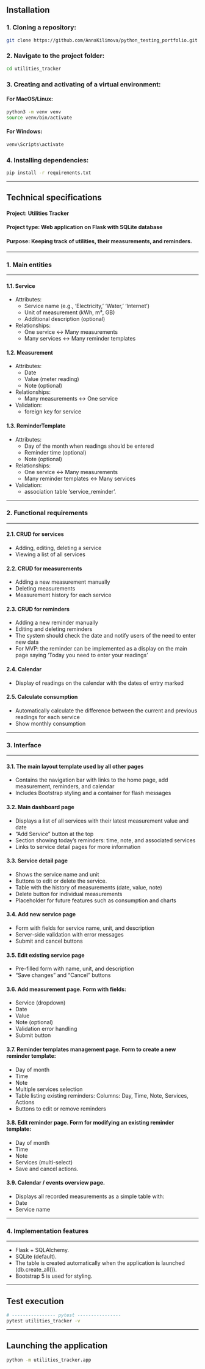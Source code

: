 ## Installation
### 1. Cloning a repository:
```bash
git clone https://github.com/AnnaKilimova/python_testing_portfolio.git
```
### 2. Navigate to the project folder:
```bash
cd utilities_tracker
```
### 3. Creating and activating of a virtual environment:
#### For MacOS/Linux:
```bash
python3 -m venv venv
source venv/bin/activate    
```  
#### For Windows:
```bash
venv\Scripts\activate    
```
### 4. Installing dependencies:
```bash
pip install -r requirements.txt    
```
---

## Technical specifications
#### Project: Utilities Tracker
#### Project type: Web application on Flask with SQLite database
#### Purpose: Keeping track of utilities, their measurements, and reminders. 
---
### 1. Main entities
---
#### 1.1. Service
- Attributes:
    * Service name (e.g., ‘Electricity,’ ‘Water,’ ‘Internet’)
    * Unit of measurement (kWh, m³, GB)
    * Additional description (optional)
- Relationships:
    * One service ↔ Many measurements
    * Many services ↔ Many reminder templates
#### 1.2. Measurement
- Attributes:
    * Date
    * Value (meter reading)
    * Note (optional)
- Relationships:
    * Many measurements ↔ One service  
- Validation:
    * foreign key for service
#### 1.3. ReminderTemplate
- Attributes:
    * Day of the month when readings should be entered
    * Reminder time (optional)
    * Note (optional)
- Relationships:
    * One service ↔ Many measurements
    * Many reminder templates ↔ Many services  
- Validation:
    * association table ‘service_reminder’.
---
### 2. Functional requirements
---
#### 2.1. CRUD for services
- Adding, editing, deleting a service
- Viewing a list of all services
#### 2.2. CRUD for measurements
- Adding a new measurement manually
- Deleting measurements
- Measurement history for each service
#### 2.3. CRUD for reminders
- Adding a new reminder manually
- Editing and deleting reminders
- The system should check the date and notify users of the need to enter new data
- For MVP: the reminder can be implemented as a display on the main page saying ‘Today you need to enter your readings’
#### 2.4. Calendar
- Display of readings on the calendar with the dates of entry marked
#### 2.5. Calculate consumption
- Automatically calculate the difference between the current and previous readings for each service
- Show monthly consumption
---
### 3. Interface
---
#### 3.1. The main layout template used by all other pages
* Contains the navigation bar with links to the home page, add measurement, reminders, and calendar
* Includes Bootstrap styling and a container for flash messages
#### 3.2. Main dashboard page
* Displays a list of all services with their latest measurement value and date
* “Add Service” button at the top
* Section showing today’s reminders: time, note, and associated services
* Links to service detail pages for more information
#### 3.3. Service detail page
* Shows the service name and unit
* Buttons to edit or delete the service.
* Table with the history of measurements (date, value, note)
* Delete button for individual measurements
* Placeholder for future features such as consumption and charts
#### 3.4. Add new service page
* Form with fields for service name, unit, and description
* Server-side validation with error messages
* Submit and cancel buttons
#### 3.5. Edit existing service page
* Pre-filled form with name, unit, and description
* “Save changes” and “Cancel” buttons
#### 3.6. Add measurement page. Form with fields:
* Service (dropdown)
* Date
* Value
* Note (optional)
* Validation error handling
* Submit button
#### 3.7. Reminder templates management page. Form to create a new reminder template:
* Day of month
* Time
* Note
* Multiple services selection
* Table listing existing reminders: Columns: Day, Time, Note, Services, Actions
* Buttons to edit or remove reminders
#### 3.8. Edit reminder page. Form for modifying an existing reminder template:
* Day of month
* Time
* Note
* Services (multi-select)
* Save and cancel actions.
#### 3.9. Calendar / events overview page.
* Displays all recorded measurements as a simple table with:
* Date
* Service name
---
### 4. Implementation features
---
* Flask + SQLAlchemy.
* SQLite (default).
* The table is created automatically when the application is launched (db.create_all()).
* Bootstrap 5 is used for styling.
---
## Test execution
```bash
# ---------------- pytest ----------------
pytest utilities_tracker -v
```
---
## Launching the application
```bash
python -m utilities_tracker.app
```